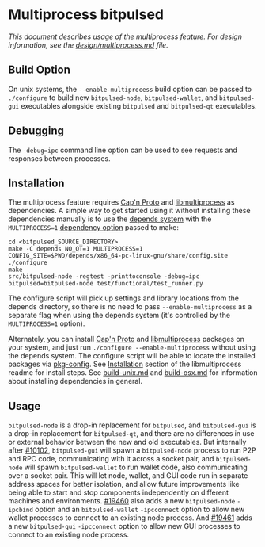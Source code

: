 # Multiprocess bitpulsed

_This document describes usage of the multiprocess feature. For design information, see the [design/multiprocess.md](design/multiprocess.md) file._

## Build Option

On unix systems, the `--enable-multiprocess` build option can be passed to `./configure` to build new `bitpulsed-node`, `bitpulsed-wallet`, and `bitpulsed-gui` executables alongside existing `bitpulsed` and `bitpulsed-qt` executables.

## Debugging

The `-debug=ipc` command line option can be used to see requests and responses between processes.

## Installation

The multiprocess feature requires [Cap'n Proto](https://capnproto.org/) and [libmultiprocess](https://github.com/chaincodelabs/libmultiprocess) as dependencies. A simple way to get started using it without installing these dependencies manually is to use the [depends system](../depends) with the `MULTIPROCESS=1` [dependency option](../depends#dependency-options) passed to make:

```
cd <bitpulsed_SOURCE_DIRECTORY>
make -C depends NO_QT=1 MULTIPROCESS=1
CONFIG_SITE=$PWD/depends/x86_64-pc-linux-gnu/share/config.site ./configure
make
src/bitpulsed-node -regtest -printtoconsole -debug=ipc
bitpulsed=bitpulsed-node test/functional/test_runner.py
```

The configure script will pick up settings and library locations from the depends directory, so there is no need to pass `--enable-multiprocess` as a separate flag when using the depends system (it's controlled by the `MULTIPROCESS=1` option).

Alternately, you can install [Cap'n Proto](https://capnproto.org/) and [libmultiprocess](https://github.com/chaincodelabs/libmultiprocess) packages on your system, and just run `./configure --enable-multiprocess` without using the depends system. The configure script will be able to locate the installed packages via [pkg-config](https://www.freedesktop.org/wiki/Software/pkg-config/). See [Installation](https://github.com/chaincodelabs/libmultiprocess/blob/master/doc/install.md) section of the libmultiprocess readme for install steps. See [build-unix.md](build-unix.md) and [build-osx.md](build-osx.md) for information about installing dependencies in general.

## Usage

`bitpulsed-node` is a drop-in replacement for `bitpulsed`, and `bitpulsed-gui` is a drop-in replacement for `bitpulsed-qt`, and there are no differences in use or external behavior between the new and old executables. But internally after [#10102](https://github.com/bitcoin/bitcoin/pull/10102), `bitpulsed-gui` will spawn a `bitpulsed-node` process to run P2P and RPC code, communicating with it across a socket pair, and `bitpulsed-node` will spawn `bitpulsed-wallet` to run wallet code, also communicating over a socket pair. This will let node, wallet, and GUI code run in separate address spaces for better isolation, and allow future improvements like being able to start and stop components independently on different machines and environments.
[#19460](https://github.com/bitcoin/bitcoin/pull/19460) also adds a new `bitpulsed-node` `-ipcbind` option and an `bitpulsed-wallet` `-ipcconnect` option to allow new wallet processes to connect to an existing node process.
And [#19461](https://github.com/bitcoin/bitcoin/pull/19461) adds a new `bitpulsed-gui` `-ipcconnect` option to allow new GUI processes to connect to an existing node process.
